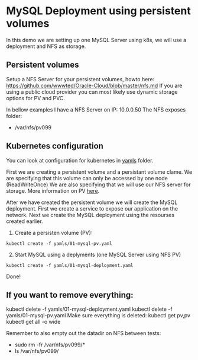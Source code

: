 # MySQL Deployment using persistent volumes

In this demo we are setting up one MySQL Server using k8s, we will use a deployment and NFS as storage.

## Persistent volumes
Setup a NFS Server for your persistent volumes, howto here: https://github.com/wwwted/Oracle-Cloud/blob/master/nfs.md
If you are using a public cloud provider you can most likely use dynamic storage options for PV and PVC.

In bellow examples I have a NFS Server on IP: 10.0.0.50
The NFS exposes folder:
- /var/nfs/pv099

## Kubernetes configuration
You can look at configuration for kubernetes in [yamls](https://github.com/wwwted/Oracle-Cloud/tree/master/kubernetes-mysql/yamls) folder.

First we are creating a persistent volume and a persistant volume clame.
We are specifying that this volume can only be accessed by one node (ReadWriteOnce)
We are also specifying that we will use our NFS server for storage.
More information on PV [here](https://kubernetes.io/docs/concepts/storage/persistent-volumes/).

After we have created the persistent volume we will create the MySQL deployment.
First we create a service to expose our application on the network.
Next we create the MySQL deployment using the resourses created earlier.

1) Create a persisten volume (PV):
```
kubectl create -f yamls/01-mysql-pv.yaml
```

2) Start MySQL using a deplyments (one MySQL Server using NFS PV)
```
kubectl create -f yamls/01-mysql-deployment.yaml
```

Done!

## If you want to remove everything:
kubectl delete -f yamls/01-mysql-deployment.yaml 
kubectl delete -f yamls/01-mysql-pv.yaml
Make sure everything is deleted:
kubectl get pv,pv
kubectl get all -o wide

Remember to also empty out the datadir on NFS between tests:
- sudo rm -fr /var/nfs/pv099/*
- ls /var/nfs/pv099/
